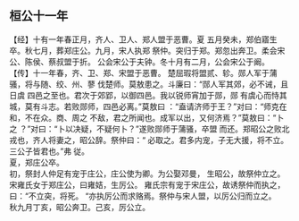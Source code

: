 ## 桓公十一年

【经】十有一年春正月，齐人、卫人、郑人盟于恶曹。夏
五月癸未，郑伯寤生卒。秋七月，葬郑庄公。九月，宋人执郑
祭仲。突归于郑。郑忽出奔卫。柔会宋公、陈侯、蔡叔盟于折。
公会宋公于夫钟。冬十月有二月，公会宋公于阚。  
【传】十一年春，齐、卫、郑、宋盟于恶曹。
楚屈瑕将盟贰、轸。郧人军于蒲骚，将与随、绞、州、蓼
伐楚师。莫敖患之。斗廉曰：“郧人军其郊，必不诫，且日虞
四邑之至也。君次于郊郢，以御四邑。我以锐师宵加于郧，郧
有虞心而恃其城，莫有斗志。若败郧师，四邑必离。”莫敖曰
：“盍请济师于王？”对曰：“师克在和，不在众。商、周之
不敌，君之所闻也。成军以出，又何济焉？”莫敖曰：“卜之
？”对曰：“卜以决疑，不疑何卜？”遂败郧师于蒲骚，卒盟
而还。郑昭公之败北戎也，齐人将妻之，昭公辞。祭仲曰：“
必取之。君多内宠，子无大援，将不立。三公子皆君也。”弗
従。  
夏，郑庄公卒。  
初，祭封人仲足有宠于庄公，庄公使为卿。为公娶邓曼，
生昭公，故祭仲立之。宋雍氏女于郑庄公，曰雍姞，生厉公。
雍氏宗有宠于宋庄公，故诱祭仲而执之，曰：“不立突，将死。
“亦执厉公而求赂焉。祭仲与宋人盟，以厉公归而立之。  
秋九月丁亥，昭公奔卫。己亥，厉公立。  


